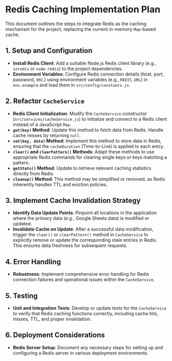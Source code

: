 # Redis Caching Implementation Plan

This document outlines the steps to integrate Redis as the caching mechanism for the project, replacing the current in-memory `Map`-based cache.

## 1. Setup and Configuration

*   **Install Redis Client**: Add a suitable Node.js Redis client library (e.g., `ioredis` or `node-redis`) to the project dependencies.
*   **Environment Variables**: Configure Redis connection details (host, port, password, etc.) using environment variables (e.g., `REDIS_URL`) in `env.example` and load them in `src/config/constants.js`.

## 2. Refactor `CacheService`

*   **Redis Client Initialization**: Modify the `CacheService` constructor (`src/services/cacheService.js`) to initialize and connect to a Redis client instead of a JavaScript `Map`.
*   **`get(key)` Method**: Update this method to fetch data from Redis. Handle cache misses by returning `null`.
*   **`set(key, data)` Method**: Implement this method to store data in Redis, ensuring that the `cacheDuration` (Time-to-Live) is applied to each entry.
*   **`clear()` and `clearPattern()` Methods**: Adapt these methods to use appropriate Redis commands for clearing single keys or keys matching a pattern.
*   **`getStats()` Method**: Update to retrieve relevant caching statistics directly from Redis.
*   **`cleanup()` Method**: This method may be simplified or removed, as Redis inherently handles TTL and eviction policies.

## 3. Implement Cache Invalidation Strategy

*   **Identify Data Update Points**: Pinpoint all locations in the application where the primary data (e.g., Google Sheets data) is modified or updated.
*   **Invalidate Cache on Update**: After a successful data modification, trigger the `clear()` or `clearPattern()` method in `CacheService` to explicitly remove or update the corresponding stale entries in Redis. This ensures data freshness for subsequent requests.

## 4. Error Handling

*   **Robustness**: Implement comprehensive error handling for Redis connection failures and operational issues within the `CacheService`.

## 5. Testing

*   **Unit and Integration Tests**: Develop or update tests for the `CacheService` to verify that Redis caching functions correctly, including cache hits, misses, TTL, and proper invalidation.

## 6. Deployment Considerations

*   **Redis Server Setup**: Document any necessary steps for setting up and configuring a Redis server in various deployment environments.